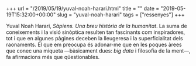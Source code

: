 +++
url = "/2019/05/19/yuval-noah-harari.html"
title = ""
date = "2019-05-19T15:32:00+00:00"
slug = "yuval-noah-harari"
tags = ["ressenyes"]
+++

Yuval Noah Harari, *Sàpiens. Una breu història de la humanitat*. La suma de coneixements i la visió sinòptica resulten tan fascinants com inspiradores, tot i que en algunes pàgines deceben la lleugeresa i la superficialitat dels raonaments. El que em preocupa és adonar-me que en les poques àrees que conec una miqueta —bàsicament dues: *big data* i filosofia de la ment—, fa afirmacions més que qüestionables.